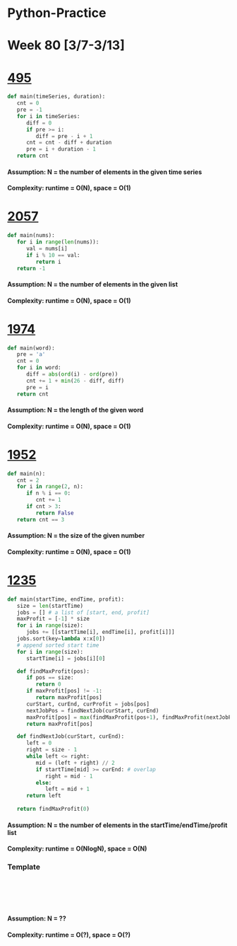 # Python-Practice

# Week 80 [3/7-3/13]

# [495](https://leetcode.com/problems/teemo-attacking/)
```python
def main(timeSeries, duration):
   cnt = 0
   pre = -1
   for i in timeSeries:
      diff = 0
      if pre >= i:
         diff = pre - i + 1
      cnt = cnt - diff + duration
      pre = i + duration - 1        
   return cnt
```
#### Assumption: N = the number of elements in the given time series
#### Complexity: runtime = O(N), space = O(1)

# [2057](https://leetcode.com/problems/smallest-index-with-equal-value/)
```python
def main(nums):
   for i in range(len(nums)):
      val = nums[i]
      if i % 10 == val:
         return i
   return -1
```
#### Assumption: N = the number of elements in the given list
#### Complexity: runtime = O(N), space = O(1)

# [1974](https://leetcode.com/problems/minimum-time-to-type-word-using-special-typewriter/)
```python
def main(word):
   pre = 'a'
   cnt = 0
   for i in word:
      diff = abs(ord(i) - ord(pre))
      cnt += 1 + min(26 - diff, diff)
      pre = i
   return cnt
```
#### Assumption: N = the length of the given word
#### Complexity: runtime = O(N), space = O(1)

# [1952](https://leetcode.com/problems/three-divisors/)
```python
def main(n):
   cnt = 2
   for i in range(2, n):
      if n % i == 0:
         cnt += 1
      if cnt > 3:
         return False
   return cnt == 3
```
#### Assumption: N = the size of the given number
#### Complexity: runtime = O(N), space = O(1)

# [1235](https://leetcode.com/problems/maximum-profit-in-job-scheduling/)
```python
def main(startTime, endTime, profit):
   size = len(startTime)
   jobs = [] # a list of [start, end, profit]
   maxProfit = [-1] * size
   for i in range(size):
      jobs += [[startTime[i], endTime[i], profit[i]]]
   jobs.sort(key=lambda x:x[0])
   # append sorted start time
   for i in range(size):
      startTime[i] = jobs[i][0]

   def findMaxProfit(pos):
      if pos == size:
         return 0
      if maxProfit[pos] != -1:
         return maxProfit[pos]
      curStart, curEnd, curProfit = jobs[pos]
      nextJobPos = findNextJob(curStart, curEnd)
      maxProfit[pos] = max(findMaxProfit(pos+1), findMaxProfit(nextJobPos) + curProfit)
      return maxProfit[pos]

   def findNextJob(curStart, curEnd):
      left = 0
      right = size - 1
      while left <= right:
         mid = (left + right) // 2
         if startTime[mid] >= curEnd: # overlap
            right = mid - 1
         else:
            left = mid + 1
      return left
   
   return findMaxProfit(0)
```
#### Assumption: N = the number of elements in the startTime/endTime/profit list
#### Complexity: runtime = O(NlogN), space = O(N)

### Template
# []()
```sql
```

# []()
```python
```
#### Assumption: N = ??
#### Complexity: runtime = O(?), space = O(?)
